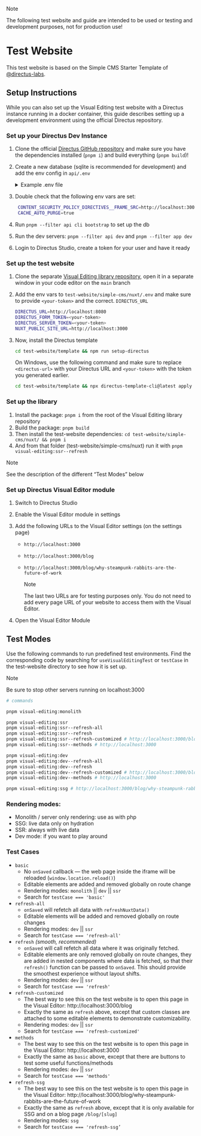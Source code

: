 > [!NOTE]
>
> The following test website and guide are intended to be used or testing and development purposes, not for production
> use!

# Test Website

This test website is based on the Simple CMS Starter Template of [@directus-labs](https://github.com/directus-labs/).

## Setup Instructions

While you can also set up the Visual Editing test website with a Directus instance running in a docker container, this
guide describes setting up a development environment using the official Directus repository.

### Set up your Directus Dev Instance

1.  Clone the official [Directus GitHub repository](https://github.com/directus/directus) and make sure you have the
    dependencies installed (`pnpm i`) and build everything (`pnpm build`)!
2.  Create a new database (sqlite is recommended for development) and add the env config in `api/.env`

    <details><summary>Example .env file</summary>

    ```sh
    PUBLIC_URL=http://localhost:8080
    KEY="xxxxxxxx-xxxx-xxxx-xxxx-xxxxxxxxxxxx"
    SECRET="xxxxxxxx-xxxx-xxxx-xxxx-xxxxxxxxxxxx"
    ADMIN_EMAIL=admin@directus.io
    ADMIN_PASSWORD=secret
    CACHE_ENABLED=true
    CACHE_AUTO_PURGE=true
    CACHE_TTL=1d
    CORS_ENABLED=true
    CORS_ORIGIN=http://localhost:3000
    CONTENT_SECURITY_POLICY_DIRECTIVES__FRAME_SRC=http://localhost:3000
    DB_CLIENT=sqlite3
    DB_FILENAME=db.sqlite3
    ```

    </details>

3.  Double check that the following env vars are set:

    ```sh
     CONTENT_SECURITY_POLICY_DIRECTIVES__FRAME_SRC=http://localhost:3000
     CACHE_AUTO_PURGE=true
    ```

4.  Run `pnpm --filter api cli bootstrap` to set up the db
5.  Run the dev servers: `pnpm --filter api dev` and `pnpm --filter app dev`
6.  Login to Directus Studio, create a token for your user and have it ready

### Set up the test website

1. Clone the separate
   [Visual Editing library repository](https://github.com/directus/visual-editing/blob/main/dist/visual-editing.js),
   open it in a separate window in your code editor on the `main` branch
2. Add the env vars to `test-website/simple-cms/nuxt/.env` and make sure to provide `<your-token>` and the correct.
   `DIRECTUS_URL`

   ```sh
   DIRECTUS_URL=http://localhost:8080
   DIRECTUS_FORM_TOKEN=<your-token>
   DIRECTUS_SERVER_TOKEN=<your-token>
   NUXT_PUBLIC_SITE_URL=http://localhost:3000
   ```

3. Now, install the Directus template

   ```sh
   cd test-website/template && npm run setup-directus
   ```

   On Windows, use the following command and make sure to replace `<directus-url>` with your Directus URL and
   `<your-token>` with the token you generated earlier.

   ```sh
   cd test-website/template && npx directus-template-cli@latest apply -p --directusUrl=<directus-url> --templateLocation=. --templateType=local --directusToken=<your-token>
   ```

### Set up the library

1. Install the package: `pnpm i` from the root of the Visual Editing library repository
2. Build the package: `pnpm build`
3. Then install the test-website dependencies: `cd test-website/simple-cms/nuxt/ && pnpm i`
4. And from that folder (test-website/simple-cms/nuxt) run it with `pnpm visual-editing:ssr--refresh`

> [!NOTE]  
> See the description of the different “Test Modes” below

### Set up Directus Visual Editor module

1. Switch to Directus Studio
2. Enable the Visual Editor module in settings
3. Add the following URLs to the Visual Editor settings (on the settings page)

   - `http://localhost:3000`
   - `http://localhost:3000/blog`
   - `http://localhost:3000/blog/why-steampunk-rabbits-are-the-future-of-work`

     > [!NOTE]  
     > The last two URLs are for testing purposes only. You do not need to add every page URL of your website to access
     > them with the Visual Editor.

4. Open the Visual Editor Module

## Test Modes

Use the following commands to run predefined test environments. Find the corresponding code by searching for
`useVisualEditingTest` or `testCase` in the test-website directory to see how it is set up.

> [!NOTE]  
> Be sure to stop other servers running on localhost:3000

```sh
# commands

pnpm visual-editing:monolith

pnpm visual-editing:ssr
pnpm visual-editing:ssr--refresh-all
pnpm visual-editing:ssr--refresh
pnpm visual-editing:ssr--refresh-customized # http://localhost:3000/blog
pnpm visual-editing:ssr--methods # http://localhost:3000

pnpm visual-editing:dev
pnpm visual-editing:dev--refresh-all
pnpm visual-editing:dev--refresh
pnpm visual-editing:dev--refresh-customized # http://localhost:3000/blog
pnpm visual-editing:dev--methods # http://localhost:3000

pnpm visual-editing:ssg # http://localhost:3000/blog/why-steampunk-rabbits-are-the-future-of-work
```

### Rendering modes:

- Monolith / server only rendering: use as with php
- SSG: live data only on hydration
- SSR: always with live data
- Dev mode: if you want to play around

### Test Cases

- `basic`
  - No `onSaved` callback — the web page inside the iframe will be reloaded (`window.location.reload()`)
  - Editable elements are added and removed globally on route change
  - Rendering modes: `monolith` || `dev` || `ssr`
  - Search for `testCase === 'basic'`
- `refresh-all`
  - `onSaved` will refetch all data with `refreshNuxtData()`
  - Editable elements will be added and removed globally on route changes
  - Rendering modes: `dev` || `ssr`
  - Search for `testCase === 'refresh-all'`
- `refresh` _(smooth, recommended)_
  - `onSaved` will call refetch all data where it was originally fetched.
  - Editable elements are only removed globally on route changes, they are added in nested components where data is
    fetched, so that their `refresh()` function can be passed to `onSaved`. This should provide the smoothest experience
    without layout shifts.
  - Rendering modes: `dev` || `ssr`
  - Search for `testCase === 'refresh'`
- `refresh-customized`
  - The best way to see this on the test website is to open this page in the Visual Editor: http://localhost:3000/blog
  - Exactly the same as `refresh` above, except that custom classes are attached to some editable elements to
    demonstrate customizability.
  - Rendering modes: `dev` || `ssr`
  - Search for `testCase === 'refresh-customized'`
- `methods`
  - The best way to see this on the test website is to open this page in the Visual Editor: http://localhost:3000
  - Exactly the same as `basic` above, except that there are buttons to test some useful functions/methods
  - Rendering modes: `dev` || `ssr`
  - Search for `testCase === 'methods'`
- `refresh-ssg`
  - The best way to see this on the test website is to open this page in the Visual Editor:
    http://localhost:3000/blog/why-steampunk-rabbits-are-the-future-of-work
  - Exactly the same as `refresh` above, except that it is only available for SSG and on a blog page `/blog/[slug]`
  - Rendering modes: `ssg`
  - Search for `testCase === 'refresh-ssg’`
